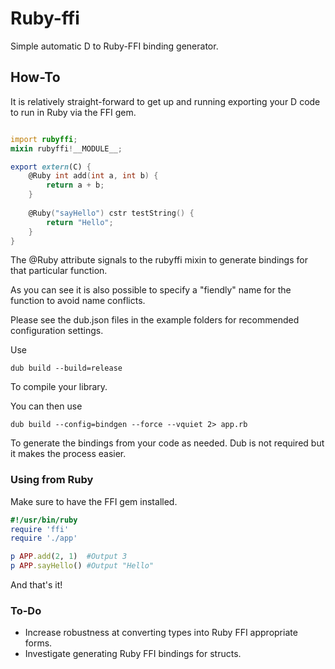 Ruby-ffi
====

Simple automatic D to Ruby-FFI binding generator.

How-To
------

It is relatively straight-forward to get up and running exporting your D code to run in Ruby via the FFI gem.

```d

import rubyffi;
mixin rubyffi!__MODULE__;

export extern(C) {
    @Ruby int add(int a, int b) {
        return a + b;
    }
    
    @Ruby("sayHello") cstr testString() {
        return "Hello";
    }
}
```

The @Ruby attribute signals to the rubyffi mixin to generate bindings for that particular function.

As you can see it is also possible to specify a "fiendly" name for the function to avoid name conflicts.

Please see the dub.json files in the example folders for recommended configuration settings.

Use

`dub build --build=release`

To compile your library.

You can then use

`dub build --config=bindgen --force --vquiet 2> app.rb`

To generate the bindings from your code as needed.  Dub is not required but it makes the process easier.

### Using from Ruby

Make sure to have the FFI gem installed.

```ruby
#!/usr/bin/ruby
require 'ffi'
require './app'

p APP.add(2, 1)  #Output 3
p APP.sayHello() #Output "Hello"
```

And that's it!

### To-Do

* Increase robustness at converting types into Ruby FFI appropriate forms.
* Investigate generating Ruby FFI bindings for structs.
